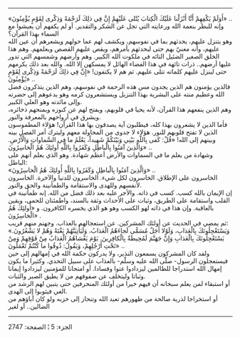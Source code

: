 ------------------------------------------------------------------------

«أَوَلَمْ يَكْفِهِمْ أَنَّا أَنْزَلْنا عَلَيْكَ الْكِتابَ يُتْلى عَلَيْهِمْ إِنَّ فِي ذلِكَ لَرَحْمَةً وَذِكْرى لِقَوْمٍ
يُؤْمِنُونَ» ..  
وإنه للبطر بنعمة الله ورعايته التي تجل عن الشكر والتقدير. أو لم يكفهم أن
يعيشوا مع السماء بهذا القرآن؟  
وهو يتنزل عليهم، يحدثهم بما في نفوسهم، ويكشف لهم عما حولهم ويشعرهم أن
عين الله عليهم، وأنه معنيّ بهم حتى ليحدثهم بأمرهم، ويقص عليهم القصص
ويعلمهم. وهم هذا الخلق الصغير الضئيل التائه في ملكوت الله الكبير. وهم
وأرضهم وشمسهم التي تدور عليها أرضهم.. ذرات تائهة في هذا الفضاء الهائل لا
يمسكهن إلا الله. والله بعد ذلك يكرمهم حتى لينزل عليهم كلماته تتلى عليهم.
ثم هم لا يكتفون! «إِنَّ فِي ذلِكَ لَرَحْمَةً وَذِكْرى لِقَوْمٍ يُؤْمِنُونَ» ..  
فالذين يؤمنون هم الذين يجدون مس هذه الرحمة في نفوسهم، وهم الذين يتذكرون
فضل الله وعظيم منته على البشرية بهذا التنزيل ويستشعرون كرمه وهو يدعوهم
إلى حضرته وإلى مائدته وهو العلي الكبير.  
وهم الذين ينفعهم هذا القرآن، لأنه يحيا في قلوبهم، ويفتح لهم عن كنوزه
ويمنحهم ذخائره، ويشرق في أرواحهم بالمعرفة والنور.  
فأما الذين لا يشعرون بهذا كله، فيطلبون آية يصدقون بها هذا القرآن! هؤلاء
المطموسون الذين لا تفتح قلوبهم للنور. هؤلاء لا جدوى من المحاولة معهم
وليترك أمر الفصل بينه وبينهم إلى الله! «قُلْ: كَفى بِاللَّهِ بَيْنِي وَبَيْنَكُمْ شَهِيداً،
يَعْلَمُ ما فِي السَّماواتِ وَالْأَرْضِ. وَالَّذِينَ آمَنُوا بِالْباطِلِ وَكَفَرُوا بِاللَّهِ أُولئِكَ هُمُ
الْخاسِرُونَ» ..  
وشهادة من يعلم ما في السماوات والأرض أعظم شهادة. وهو الذي يعلم أنهم على
الباطل:  
«وَالَّذِينَ آمَنُوا بِالْباطِلِ وَكَفَرُوا بِاللَّهِ أُولئِكَ هُمُ الْخاسِرُونَ» ..  
الخاسرون على الإطلاق. الخاسرون لكل شيء. الخاسرون للدنيا والآخرة.
الخاسرون لأنفسهم وللهدى والاستقامة والطمأنينة والحق والنور.  
إن الإيمان بالله كسب. كسب في ذاته. والأجر عليه بعد ذلك فضل من الله. إنه
طمأنينة في القلب واستقامة على الطريق، وثبات على الأحداث وثقة بالسند،
واطمئنان للحمى، ويقين بالعاقبة. وإن هذا في ذاته لهو الكسب وهو هو الذي
يخسره الكافرون. و «أُولئِكَ هُمُ الْخاسِرُونَ» .  
ثم يمضي في الحديث عن أولئك المشركين. عن استعجالهم بالعذاب. وجهنم منهم
قريب:  
«وَيَسْتَعْجِلُونَكَ بِالْعَذابِ، وَلَوْلا أَجَلٌ مُسَمًّى لَجاءَهُمُ الْعَذابُ، وَلَيَأْتِيَنَّهُمْ بَغْتَةً وَهُمْ لا
يَشْعُرُونَ. يَسْتَعْجِلُونَكَ بِالْعَذابِ وَإِنَّ جَهَنَّمَ لَمُحِيطَةٌ بِالْكافِرِينَ. يَوْمَ يَغْشاهُمُ الْعَذابُ
مِنْ فَوْقِهِمْ وَمِنْ تَحْتِ أَرْجُلِهِمْ، وَيَقُولُ: ذُوقُوا ما كُنْتُمْ تَعْمَلُونَ» ..  
ولقد كان المشركون يسمعون النذير، ولا يدركون حكمة الله في إمهالهم إلى حين
فيستعجلون الرسول- صلّى الله عليه وسلّم- بالعذاب على سبيل التحدي. وكثيرا ما
يكون إمهال الله استدراجا للظالمين ليزدادوا عتوا وفسادا. أو امتحانا
للمؤمنين ليزدادوا إيمانا وثباتا وليتخلف عن صفوفهم من لا يطيق الصبر
والثبات.  
أو استبقاء لمن يعلم سبحانه أن فيهم خيرا من أولئك المنحرفين حتى يتبين لهم
الرشد من الغي فيثوبوا إلى الهدى.  
أو استخراجا لذرية صالحة من ظهورهم تعبد الله وتنحاز إلى حزبه ولو كان
آباؤهم من الضالين.. أو لغير

------------------------------------------------------------------------

الجزء: 5 ¦ الصفحة: 2747
